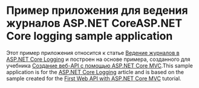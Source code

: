 # <a name="aspnet-core-logging-sample-application"></a><span data-ttu-id="3fc8e-101">Пример приложения для ведения журналов ASP.NET Core</span><span class="sxs-lookup"><span data-stu-id="3fc8e-101">ASP.NET Core logging sample application</span></span>

<span data-ttu-id="3fc8e-102">Этот пример приложения относится к статье [Ведение журналов в ASP.NET Core Logging](https://docs.microsoft.com/aspnet/core/fundamentals/logging/index) и построен на основе примера, созданного для учебника [Создание веб-API с помощью ASP.NET Core MVC](https://docs.microsoft.com/aspnet/core/tutorials/first-web-api).</span><span class="sxs-lookup"><span data-stu-id="3fc8e-102">This sample application is for the [ASP.NET Core Logging](https://docs.microsoft.com/aspnet/core/fundamentals/logging/index) article and is based on the sample created for the [First Web API with ASP.NET Core MVC](https://docs.microsoft.com/aspnet/core/tutorials/first-web-api) tutorial.</span></span>